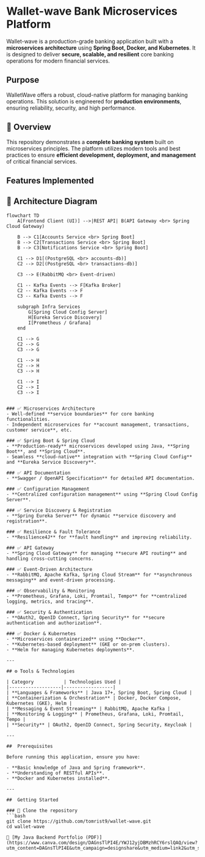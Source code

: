 # Wallet-wave Bank Microservices Platform

Wallet-wave is a production-grade banking application built with a **microservices architecture** using **Spring Boot, Docker, and Kubernetes**. It is designed to deliver **secure, scalable, and resilient** core banking operations for modern financial services.

##  Purpose

WalletWave offers a robust, cloud-native platform for managing banking operations. This solution is engineered for **production environments**, ensuring reliability, security, and high performance.

## 🔹 Overview

This repository demonstrates a **complete banking system** built on microservices principles. The platform utilizes modern tools and best practices to ensure **efficient development, deployment, and management** of critical financial services.

##  Features Implemented

## 🏦 Architecture Diagram

```mermaid
flowchart TD
    A[Frontend Client (UI)] -->|REST API| B(API Gateway <br> Spring Cloud Gateway)

    B --> C1[Accounts Service <br> Spring Boot]
    B --> C2[Transactions Service <br> Spring Boot]
    B --> C3[Notifications Service <br> Spring Boot]

    C1 --> D1[(PostgreSQL <br> accounts-db)]
    C2 --> D2[(PostgreSQL <br> transactions-db)]
    
    C3 --> E(RabbitMQ <br> Event-driven)

    C1 -- Kafka Events --> F[Kafka Broker]
    C2 -- Kafka Events --> F
    C3 -- Kafka Events --> F

    subgraph Infra Services
        G[Spring Cloud Config Server]
        H[Eureka Service Discovery]
        I[Prometheus / Grafana]
    end

    C1 --> G
    C2 --> G
    C3 --> G
    
    C1 --> H
    C2 --> H
    C3 --> H

    C1 --> I
    C2 --> I
    C3 --> I


### ✅ Microservices Architecture
- Well-defined **service boundaries** for core banking functionalities.
- Independent microservices for **account management, transactions, customer service**, etc.

### ✅ Spring Boot & Spring Cloud
- **Production-ready** microservices developed using Java, **Spring Boot**, and **Spring Cloud**.
- Seamless **cloud-native** integration with **Spring Cloud Config** and **Eureka Service Discovery**.

### ✅ API Documentation
- **Swagger / OpenAPI Specification** for detailed API documentation.

### ✅ Configuration Management
- **Centralized configuration management** using **Spring Cloud Config Server**.

### ✅ Service Discovery & Registration
- **Spring Eureka Server** for dynamic **service discovery and registration**.

### ✅ Resilience & Fault Tolerance
- **Resilience4J** for **fault handling** and improving reliability.

### ✅ API Gateway
- **Spring Cloud Gateway** for managing **secure API routing** and handling cross-cutting concerns.

### ✅ Event-Driven Architecture
- **RabbitMQ, Apache Kafka, Spring Cloud Stream** for **asynchronous messaging** and event-driven processing.

### ✅ Observability & Monitoring
- **Prometheus, Grafana, Loki, Promtail, Tempo** for **centralized logging, metrics, and tracing**.

### ✅ Security & Authentication
- **OAuth2, OpenID Connect, Spring Security** for **secure authentication and authorization**.

### ✅ Docker & Kubernetes
- **Microservices containerized** using **Docker**.
- **Kubernetes-based deployment** (GKE or on-prem clusters).
- **Helm for managing Kubernetes deployments**.

---

## ⚙️ Tools & Technologies

| Category           | Technologies Used |
|-------------------|------------------|
| **Languages & Frameworks** | Java 17+, Spring Boot, Spring Cloud |
| **Containerization & Orchestration** | Docker, Docker Compose, Kubernetes (GKE), Helm |
| **Messaging & Event Streaming** | RabbitMQ, Apache Kafka |
| **Monitoring & Logging** | Prometheus, Grafana, Loki, Promtail, Tempo |
| **Security** | OAuth2, OpenID Connect, Spring Security, Keycloak |

---

##  Prerequisites

Before running this application, ensure you have:

- **Basic knowledge of Java and Spring framework**.
- **Understanding of RESTful APIs**.
- **Docker and Kubernetes installed**.

---

##  Getting Started

### 🔹 Clone the repository
```bash
git clone https://github.com/tomrist9/wallet-wave.git
cd wallet-wave

📄 [My Java Backend Portfolio (PDF)](https://www.canva.com/design/DAGnsTlPI4E/YWJ12yjDBMzhRCY6rslQAQ/view?utm_content=DAGnsTlPI4E&utm_campaign=designshare&utm_medium=link2&utm_source=uniquelinks&utlId=hc0e2a8c572
